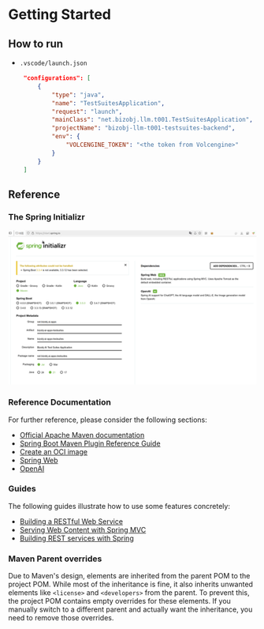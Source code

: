 # Getting Started

## How to run
- `.vscode/launch.json`
   ```json
    "configurations": [
        {
            "type": "java",
            "name": "TestSuitesApplication",
            "request": "launch",
            "mainClass": "net.bizobj.llm.t001.TestSuitesApplication",
            "projectName": "bizobj-llm-t001-testsuites-backend",
            "env": {
                "VOLCENGINE_TOKEN": "<the token from Volcengine>"
            }
        }
    ]
   ```

## Reference

### The Spring Initializr
![1748793294637](.markdown/README/1748793294637.png)

### Reference Documentation
For further reference, please consider the following sections:

* [Official Apache Maven documentation](https://maven.apache.org/guides/index.html)
* [Spring Boot Maven Plugin Reference Guide](https://docs.spring.io/spring-boot/3.5.0/maven-plugin)
* [Create an OCI image](https://docs.spring.io/spring-boot/3.5.0/maven-plugin/build-image.html)
* [Spring Web](https://docs.spring.io/spring-boot/3.5.0/reference/web/servlet.html)
* [OpenAI](https://docs.spring.io/spring-ai/reference/api/chat/openai-chat.html)

### Guides
The following guides illustrate how to use some features concretely:

* [Building a RESTful Web Service](https://spring.io/guides/gs/rest-service/)
* [Serving Web Content with Spring MVC](https://spring.io/guides/gs/serving-web-content/)
* [Building REST services with Spring](https://spring.io/guides/tutorials/rest/)

### Maven Parent overrides

Due to Maven's design, elements are inherited from the parent POM to the project POM.
While most of the inheritance is fine, it also inherits unwanted elements like `<license>` and `<developers>` from the parent.
To prevent this, the project POM contains empty overrides for these elements.
If you manually switch to a different parent and actually want the inheritance, you need to remove those overrides.

